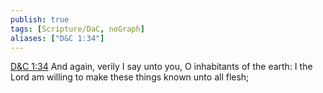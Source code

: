 ```yaml
---
publish: true
tags: [Scripture/DaC, noGraph]
aliases: ["D&C 1:34"]
---
```

[D&C 1:34](https://churchofjesuschrist.org/study/scriptures/dc-testament/dc/1?lang=eng&id=p34#p34) And again, verily I say unto you, O inhabitants of the earth: I the Lord am willing to make these things known unto all flesh;
